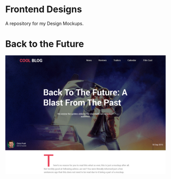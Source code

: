 # Frontend Designs
A repository for my Design Mockups.

# Back to the Future
![Back to the Future](mockups/Article%20-%20Back%20to%20the%20Future.png "Back to the Future")
